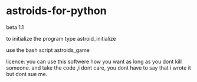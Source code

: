 # astroids-for-python
beta 1.1

to initialize the program type astroid_initialize

use the bash script astroids_game

licence:
you can use this softwere how you want as long as you dont kill someone. and take the code ,i dont care, you dont have to say that i wrote it but dont sue me.
